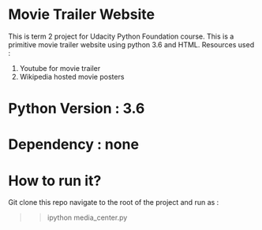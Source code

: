 # Movie Trailer Website

This is term 2 project for Udacity Python Foundation course. This is a primitive movie trailer website using python 3.6 and HTML. Resources used :
1. Youtube for movie trailer
2. Wikipedia hosted movie posters

# Python Version : 3.6

# Dependency : none 


# How to run it?
Git clone this repo navigate to the root of the project and run as :
>> ipython media_center.py